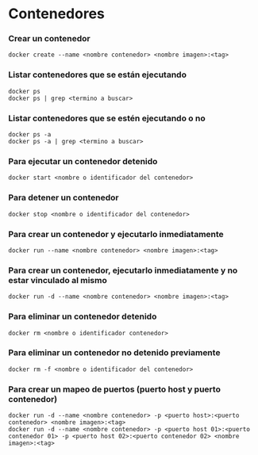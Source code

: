 # Contenedores

### Crear un contenedor

```
docker create --name <nombre contenedor> <nombre imagen>:<tag>
```

### Listar contenedores que se están ejecutando

```
docker ps
docker ps | grep <termino a buscar>
```

### Listar contenedores que se estén ejecutando o no

```
docker ps -a
docker ps -a | grep <termino a buscar>
```

### Para ejecutar un contenedor detenido

```
docker start <nombre o identificador del contenedor>
```

### Para detener un contenedor

```
docker stop <nombre o identificador del contenedor>
```

### Para crear un contenedor y ejecutarlo inmediatamente

```
docker run --name <nombre contenedor> <nombre imagen>:<tag>
```

### Para crear un contenedor, ejecutarlo inmediatamente y no estar vinculado al mismo

```
docker run -d --name <nombre contenedor> <nombre imagen>:<tag>
```

### Para eliminar un contenedor detenido

```
docker rm <nombre o identificador contenedor>
```

### Para eliminar un contenedor no detenido previamente

```
docker rm -f <nombre o identificador del contenedor>
```

### Para crear un mapeo de puertos (puerto host y puerto contenedor)

```
docker run -d --name <nombre contenedor> -p <puerto host>:<puerto contenedor> <nombre imagen>:<tag>
docker run -d --name <nombre contenedor> -p <puerto host 01>:<puerto contenedor 01> -p <puerto host 02>:<puerto contenedor 02> <nombre imagen>:<tag>
```
